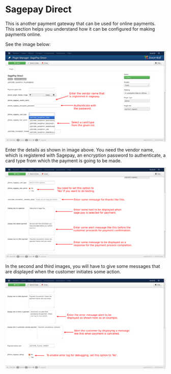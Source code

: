 # Sagepay Direct

This is another payment gateway that can be used for online payments. This section helps you understand how it can be configured for making payments online.

See the image below:

![Sagepay Direct 1](pay_sage1.png)

Enter the details as shown in image above. You need the vendor name, which is registered with Sagepay, an encryption password to authenticate, a card type from which the payment is going to be made.

![Sagepay Direct 2](pay_sage2.png)

In the second and third images, you will have to give some messages that are displayed when the customer initiates some action.

![Sagepay Direct 3](pay_sage3.png)